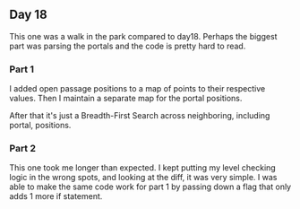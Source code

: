 ## Day 18

This one was a walk in the park compared to day18. Perhaps the biggest part was parsing the portals and the code is pretty hard to read. 

### Part 1

I added open passage positions to a map of points to their respective values. Then I maintain a separate map for the portal positions.

After that it's just a Breadth-First Search across neighboring, including portal, positions. 

### Part 2

This one took me longer than expected. I kept putting my level checking logic in the wrong spots, and looking at the diff, it was very simple. I was able to make the same code work for part 1 by passing down a flag that only adds 1 more if statement.
